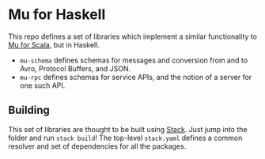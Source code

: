 # Mu for Haskell

This repo defines a set of libraries which implement a similar functionality to [Mu for Scala](http://higherkindness.io/mu/), but in Haskell.

* `mu-schema` defines schemas for messages and conversion from and to Avro, Protocol Buffers, and JSON.
* `mu-rpc` defines schemas for service APIs, and the notion of a server for one such API.

## Building

This set of libraries are thought to be built using [Stack](https://docs.haskellstack.org). Just jump into the folder and run `stack build`! The top-level `stack.yaml` defines a common resolver and set of dependencies for all the packages.